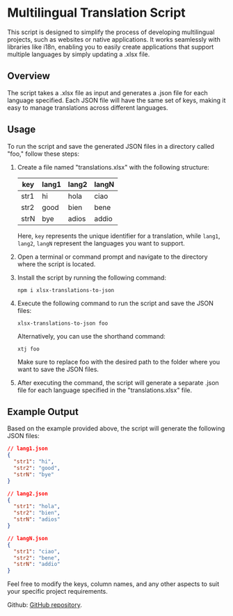 # Multilingual Translation Script

This script is designed to simplify the process of developing multilingual projects, such as websites or native applications. It works seamlessly with libraries like i18n, enabling you to easily create applications that support multiple languages by simply updating a .xlsx file.

## Overview

The script takes a .xlsx file as input and generates a .json file for each language specified. Each JSON file will have the same set of keys, making it easy to manage translations across different languages.

## Usage

To run the script and save the generated JSON files in a directory called "foo," follow these steps:

1. Create a file named "translations.xlsx" with the following structure:

   | key  | lang1 | lang2 | langN |
   | ---- | ----- | ----- | ----- |
   | str1 | hi    | hola  | ciao  |
   | str2 | good  | bien  | bene  |
   | strN | bye   | adios | addio |

   Here, `key` represents the unique identifier for a translation, while `lang1`, `lang2`, `langN` represent the languages you want to support.

2. Open a terminal or command prompt and navigate to the directory where the script is located.

3. Install the script by running the following command:

   ```shell
   npm i xlsx-translations-to-json
   ```

4. Execute the following command to run the script and save the JSON files:

   ```shell
   xlsx-translations-to-json foo
   ```

   Alternatively, you can use the shorthand command:

   ```shell
   xtj foo
   ```

   Make sure to replace foo with the desired path to the folder where you want to save the JSON files.

5. After executing the command, the script will generate a separate .json file for each language specified in the "translations.xlsx" file.

## Example Output

Based on the example provided above, the script will generate the following JSON files:

```json
// lang1.json
{
  "str1": "hi",
  "str2": "good",
  "strN": "bye"
}

// lang2.json
{
  "str1": "hola",
  "str2": "bien",
  "strN": "adios"
}

// langN.json
{
  "str1": "ciao",
  "str2": "bene",
  "strN": "addio"
}
```

Feel free to modify the keys, column names, and any other aspects to suit your specific project requirements.

Github: [GitHub repository](https://github.com/Borgo99/xlsx-translations-to-json).
